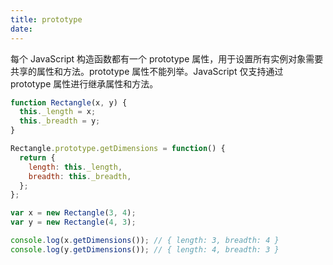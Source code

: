 ```yaml
---
title: prototype
date:
---
```


每个 JavaScript 构造函数都有一个 prototype 属性，用于设置所有实例对象需要共享的属性和方法。prototype 属性不能列举。JavaScript 仅支持通过 prototype 属性进行继承属性和方法。

```js
function Rectangle(x, y) {
  this._length = x;
  this._breadth = y;
}

Rectangle.prototype.getDimensions = function() {
  return {
    length: this._length,
    breadth: this._breadth,
  };
};

var x = new Rectangle(3, 4);
var y = new Rectangle(4, 3);

console.log(x.getDimensions()); // { length: 3, breadth: 4 }
console.log(y.getDimensions()); // { length: 4, breadth: 3 }
```

